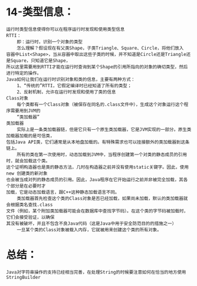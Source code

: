 # 14-类型信息：
	运行时类型信息使得你可以在程序运行时发现和使用类型信息
	RTTI：
		即：运行时，识别一个对象的类型
		怎么理解？假设现在有父类Shape，子类Triangle、Square、Circle，将他们放入
	容器中List<Shape>，当从容器中取出这些子类的时候，并不知道是Circle还是Triangle还是Square，只知道它是Shape，
	所以这里需要用到RTTI才能在运行时查询到某个Shape的引用所指向的对象的确切类型，然后进行特定的操作。
	Java如何让我们在运行时识别对象和类的信息，主要有两种方式：
		1、“传统的”RTTI，它假定编译时已经知道了所有的类型；
		2、反射机制，允许在运行时发现和使用了类的信息
	Class对象
		每个类都有一个Class对象（被保存在同名的.class文件中），生成这个对象运行这个程序需要用到JVM的
		“类加载器”
	类加载器
		实际上是一条类加载器链，但是它只有一个原生类加载器，它是JVM实现的一部分。原生类加载器加载的是可信类，
	包括Java API类，它们通常是从本地盘加载的。有特殊需求也可以挂接额外的类加载器到这条链上。
		所有的类在第一次使用时，动态加载到JVM中，当程序创建第一个对类的静态成员的引用时，就会加载这个类。
	这个证明构造器也是类的静态方法，几时在构造器之前并没有使用static关键字。因此，使用new 创建类的新对象
	也会被当成对列的静态成员的引用。因此，Java程序在它开始运行之前并非被完全加载，其各个部分是在必要时才
	加载，它是动态加载语言，跟C++这种静态加载语言不同。
		类加载器首先检查这个类的Class对象是否已经加载，如果尚未加载，默认的类加载器就会根据类名查找.class
	文件（例如，某个附加类加载器可能会在数据库中查找字节码）。在这个类的字节码被加载时，它们会接受验证，以确保
	其没有被破坏，并且不包含不良Java代码（这是Java中用于安全防范目的的措施之一）
		一旦某个类的Class对象被载入内存，它就被用来创建这个类的所有对象。
	
# 总结：
	Java对字符串操作的支持已经相当完善，在处理String的时候要注意如何在恰当的地方使用StringBuilder
	
